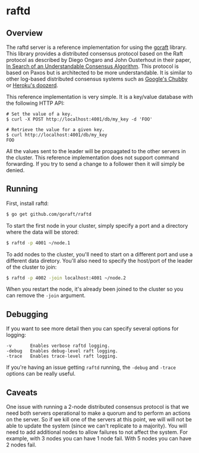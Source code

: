 raftd
=====

## Overview

The raftd server is a reference implementation for using the [goraft](https://github.com/goraft/raft) library.
This library provides a distributed consensus protocol based on the Raft protocol as described by Diego Ongaro and John Ousterhout in their paper, [In Search of an Understandable Consensus Algorithm](https://ramcloud.stanford.edu/wiki/download/attachments/11370504/raft.pdf).
This protocol is based on Paxos but is architected to be more understandable.
It is similar to other log-based distributed consensus systems such as [Google's Chubby](https://www.google.com/url?sa=t&rct=j&q=&esrc=s&source=web&cd=1&ved=0CDAQFjAA&url=http%3A%2F%2Fresearch.google.com%2Farchive%2Fchubby.html&ei=i9OGUerTJKbtiwLkiICoCQ&usg=AFQjCNEmFWlaB_iXQfEjMcMwPaYTphO6bA&sig2=u1vefM2ZOZu_ZVIZGynt1A&bvm=bv.45960087,d.cGE) or [Heroku's doozerd](https://github.com/ha/doozerd).

This reference implementation is very simple.
It is a key/value database with the following HTTP API:

```
# Set the value of a key.
$ curl -X POST http://localhost:4001/db/my_key -d 'FOO'
```

```
# Retrieve the value for a given key.
$ curl http://localhost:4001/db/my_key
FOO
```

All the values sent to the leader will be propagated to the other servers in the cluster.
This reference implementation does not support command forwarding.
If you try to send a change to a follower then it will simply be denied.


## Running

First, install raftd:

```sh
$ go get github.com/goraft/raftd
```

To start the first node in your cluster, simply specify a port and a directory where the data will be stored:

```sh
$ raftd -p 4001 ~/node.1
```

To add nodes to the cluster, you'll need to start on a different port and use a different data diretory.
You'll also need to specify the host/port of the leader of the cluster to join:

```sh
$ raftd -p 4002 -join localhost:4001 ~/node.2
```

When you restart the node, it's already been joined to the cluster so you can remove the `-join` argument.


## Debugging

If you want to see more detail then you can specify several options for logging:

```
-v       Enables verbose raftd logging.
-debug   Enables debug-level raft logging.
-trace   Enables trace-level raft logging.
```

If you're having an issue getting `raftd` running, the `-debug` and `-trace` options can be really useful.


## Caveats

One issue with running a 2-node distributed consensus protocol is that we need both servers operational to make a quorum and to perform an actions on the server.
So if we kill one of the servers at this point, we will will not be able to update the system (since we can't replicate to a majority).
You will need to add additional nodes to allow failures to not affect the system.
For example, with 3 nodes you can have 1 node fail.
With 5 nodes you can have 2 nodes fail.

